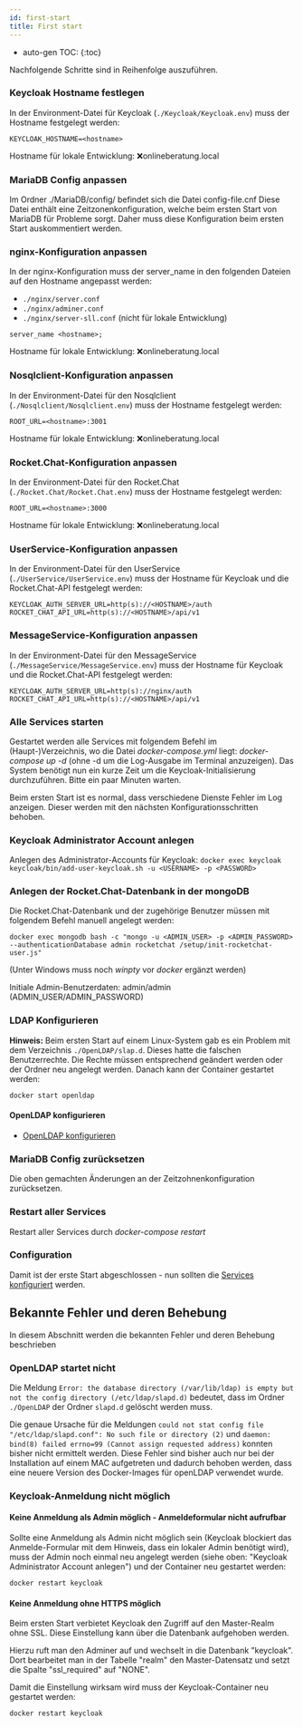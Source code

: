 ```yaml
---
id: first-start
title: First start
---
```


* auto-gen TOC:
{:toc}

Nachfolgende Schritte sind in Reihenfolge auszuführen.

### Keycloak Hostname festlegen
In der Environment-Datei für Keycloak (``./Keycloak/Keycloak.env``) muss der Hostname festgelegt werden:

``KEYCLOAK_HOSTNAME=<hostname>``

Hostname für lokale Entwicklung: ❌onlineberatung.local

### MariaDB Config anpassen
Im Ordner ./MariaDB/config/ befindet sich die Datei config-file.cnf
Diese Datei enthält eine Zeitzonenkonfiguration, welche beim ersten Start von MariaDB für Probleme sorgt.
Daher muss diese Konfiguration beim ersten Start auskommentiert werden.

### nginx-Konfiguration anpassen
In der nginx-Konfiguration muss der server_name in den folgenden Dateien auf den Hostname angepasst werden:

- ``./nginx/server.conf``
- ``./nginx/adminer.conf``
- ``./nginx/server-sll.conf`` (nicht für lokale Entwicklung)

``server_name <hostname>;``

Hostname für lokale Entwicklung: ❌onlineberatung.local

### Nosqlclient-Konfiguration anpassen
In der Environment-Datei für den Nosqlclient (``./Nosqlclient/Nosqlclient.env``) muss der Hostname festgelegt werden:

``ROOT_URL=<hostname>:3001``

Hostname für lokale Entwicklung: ❌onlineberatung.local

### Rocket.Chat-Konfiguration anpassen
In der Environment-Datei für den Rocket.Chat (``./Rocket.Chat/Rocket.Chat.env``) muss der Hostname festgelegt werden:

``ROOT_URL=<hostname>:3000``

Hostname für lokale Entwicklung: ❌onlineberatung.local

### UserService-Konfiguration anpassen
In der Environment-Datei für den UserService (``./UserService/UserService.env``) muss der Hostname für Keycloak und die Rocket.Chat-API festgelegt werden:

``KEYCLOAK_AUTH_SERVER_URL=http(s)://<HOSTNAME>/auth``
``ROCKET_CHAT_API_URL=http(s)://<HOSTNAME>/api/v1``

### MessageService-Konfiguration anpassen
In der Environment-Datei für den MessageService (``./MessageService/MessageService.env``) muss der Hostname für Keycloak und die Rocket.Chat-API festgelegt werden:

``KEYCLOAK_AUTH_SERVER_URL=http(s)://nginx/auth``
``ROCKET_CHAT_API_URL=http(s)://<HOSTNAME>/api/v1``

### Alle Services starten
Gestartet werden alle Services mit folgendem Befehl im (Haupt-)Verzeichnis, wo die Datei *docker-compose.yml* liegt: *docker-compose up -d* (ohne -d um die Log-Ausgabe im Terminal anzuzeigen).
Das System benötigt nun ein kurze Zeit um die Keycloak-Initialisierung durchzuführen. Bitte ein paar Minuten warten.

Beim ersten Start ist es normal, dass verschiedene Dienste Fehler im Log anzeigen. Dieser werden mit den nächsten Konfigurationsschritten behoben.

### Keycloak Administrator Account anlegen
Anlegen des Administrator-Accounts für Keycloak:
```docker exec keycloak keycloak/bin/add-user-keycloak.sh -u <USERNAME> -p <PASSWORD>```

### Anlegen der Rocket.Chat-Datenbank in der mongoDB
Die Rocket.Chat-Datenbank und der zugehörige Benutzer müssen mit folgendem Befehl manuell angelegt werden:

```docker exec mongodb bash -c "mongo -u <ADMIN_USER> -p <ADMIN_PASSWORD> --authenticationDatabase admin rocketchat /setup/init-rocketchat-user.js"```

(Unter Windows muss noch *winpty* vor *docker* ergänzt werden)

Initiale Admin-Benutzerdaten: admin/admin (ADMIN_USER/ADMIN_PASSWORD)

### LDAP Konfigurieren
**Hinweis:** Beim ersten Start auf einem Linux-System gab es ein Problem mit dem Verzeichnis ``./OpenLDAP/slap.d``. Dieses hatte die falschen Benutzerrechte. Die Rechte müssen entsprechend geändert werden oder der Ordner neu angelegt werden. Danach kann der Container gestartet werden:

``docker start openldap``

#### OpenLDAP konfigurieren
* [OpenLDAP konfigurieren](https://github.com/CaritasDeutschland/.github/wiki/OpenLDAP-konfigurieren)

### MariaDB Config zurücksetzen
Die oben gemachten Änderungen an der Zeitzohnenkonfiguration zurücksetzen.

### Restart aller Services
Restart aller Services durch *docker-compose restart*

### Configuration
Damit ist der erste Start abgeschlossen - nun sollten die [Services konfiguriert](https://github.com/CaritasDeutschland/.github/wiki/Service-configuration) werden.

## Bekannte Fehler und deren Behebung
In diesem Abschnitt werden die bekannten Fehler und deren Behebung beschrieben

### OpenLDAP startet nicht
Die Meldung ```Error: the database directory (/var/lib/ldap) is empty but not the config directory (/etc/ldap/slapd.d)``` bedeutet, dass im Ordner ```./OpenLDAP``` der Ordner ```slapd.d``` gelöscht werden muss.

Die genaue Ursache für die Meldungen ```could not stat config file "/etc/ldap/slapd.conf": No such file or directory (2)``` und ```daemon: bind(8) failed errno=99 (Cannot assign requested address)``` konnten bisher nicht ermittelt werden. Diese Fehler sind bisher auch nur bei der Installation auf einem MAC aufgetreten und dadurch behoben werden, dass eine neuere Version des Docker-Images für openLDAP verwendet wurde.

### Keycloak-Anmeldung nicht möglich
#### Keine Anmeldung als Admin möglich - Anmeldeformular nicht aufrufbar
Sollte eine Anmeldung als Admin nicht möglich sein (Keycloak blockiert das Anmelde-Formular mit dem Hinweis, dass ein lokaler Admin benötigt wird), muss der Admin noch einmal neu angelegt werden (siehe oben: "Keycloak Administrator Account anlegen") und der Container neu gestartet werden:

``docker restart keycloak``

#### Keine Anmeldung ohne HTTPS möglich
Beim ersten Start verbietet Keycloak den Zugriff auf den Master-Realm ohne SSL. Diese Einstellung kann über die Datenbank aufgehoben werden.

Hierzu ruft man den Adminer auf und wechselt in die Datenbank "keycloak". Dort bearbeitet man in der Tabelle "realm" den Master-Datensatz und setzt die Spalte "ssl_required" auf "NONE".

Damit die Einstellung wirksam wird muss der Keycloak-Container neu gestartet werden:

``docker restart keycloak``
